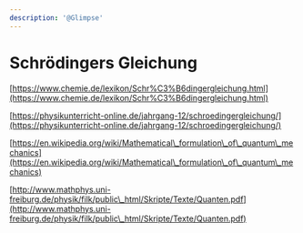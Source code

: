 ```yaml
---
description: '@Glimpse'
---
```


# Schrödingers Gleichung

[https://www.chemie.de/lexikon/Schr%C3%B6dingergleichung.html](https://www.chemie.de/lexikon/Schr%C3%B6dingergleichung.html)

[https://physikunterricht-online.de/jahrgang-12/schroedingergleichung/](https://physikunterricht-online.de/jahrgang-12/schroedingergleichung/)

[https://en.wikipedia.org/wiki/Mathematical\_formulation\_of\_quantum\_mechanics](https://en.wikipedia.org/wiki/Mathematical\_formulation\_of\_quantum\_mechanics)

[http://www.mathphys.uni-freiburg.de/physik/filk/public\_html/Skripte/Texte/Quanten.pdf](http://www.mathphys.uni-freiburg.de/physik/filk/public\_html/Skripte/Texte/Quanten.pdf)
